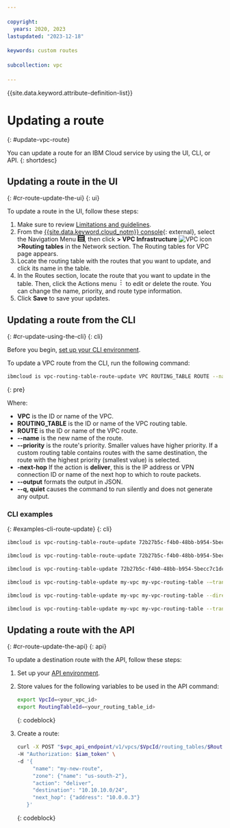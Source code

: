 ```yaml
---

copyright:
  years: 2020, 2023
lastupdated: "2023-12-18"

keywords: custom routes

subcollection: vpc

---
```


{{site.data.keyword.attribute-definition-list}}

# Updating a route
{: #update-vpc-route}

You can update a route for an IBM Cloud service by using the UI, CLI, or API.
{: shortdesc}

## Updating a route in the UI
{: #cr-route-update-the-ui}
{: ui}

To update a route in the UI, follow these steps:

1. Make sure to review [Limitations and guidelines](/docs/vpc?topic=vpc-about-custom-routes&interface=ui#limitations-custom-routes).
1. From the [{{site.data.keyword.cloud_notm}} console](/login){: external}, select the Navigation Menu ![Navigation Menu](/images/menu_icon.png), then click **> VPC Infrastructure** ![VPC icon](../../icons/vpc.svg) **>Routing tables** in the Network section. The Routing tables for VPC page appears.
1. Locate the routing table with the routes that you want to update, and click its name in the table.  
1. In the Routes section, locate the route that you want to update in the table. Then, click the Actions menu ![Actions menu](images/overflow.png) to edit or delete the route. You can change the name, priority, and route type information.
1. Click **Save** to save your updates.

## Updating a route from the CLI
{: #cr-update-using-the-cli}
{: cli}

Before you begin, [set up your CLI environment](/docs/vpc?topic=vpc-set-up-environment&interface=cli).

To update a VPC route from the CLI, run the following command: 

```sh
ibmcloud is vpc-routing-table-route-update VPC ROUTING_TABLE ROUTE --name NEW_NAME [--priority PRIORITY] [--next-hop NEXT_HOP [--vpngw VPNGW]] [--output JSON] [-q, --quiet] 
```
{: pre}

Where:

* **VPC** is the ID or name of the VPC.
* **ROUTING_TABLE** is the ID or name of the VPC routing table.
* **ROUTE** is the ID or name of the VPC route.
* **--name** is the new name of the route.
* **--priority** is the route's priority. Smaller values have higher priority. If a custom routing table contains routes with the same destination, the route with the highest priority (smallest value) is selected.
* **-next-hop** If the action is **deliver**, this is the IP address or VPN connection ID or name of the next hop to which to route packets.
* **--output** formats the output in JSON.
* **--q, quiet** causes the command to run silently and does not generate any output.

### CLI examples
{: #examples-cli-route-update}
{: cli}

```sh
ibmcloud is vpc-routing-table-route-update 72b27b5c-f4b0-48bb-b954-5becc7c1dcb3 72b27b5c-f4b0-48bb-b954-5becc7c1d456 72b27b5c-f4b0-48bb-b954-5becc7c1d4ef --name my-vpc-route --priority 1
```

```sh
ibmcloud is vpc-routing-table-route-update 72b27b5c-f4b0-48bb-b954-5becc7c1dcb3 72b27b5c-f4b0-48bb-b954-5becc7c1d456 72b27b5c-f4b0-48bb-b954-5becc7c1d4ef --name my-vpc-route --next-hop 10.0.0.2
```

```sh
ibmcloud is vpc-routing-table-update 72b27b5c-f4b0-48bb-b954-5becc7c1dcb3 72b27b5c-f4b0-48bb-b954-5becc7d1d2d3 --direct-link-ingress true -—output JSON
```

```sh
ibmcloud is vpc-routing-table-update my-vpc my-vpc-routing-table -—transit-gateway-ingress true --output JSON
```

```sh
ibmcloud is vpc-routing-table-update my-vpc my-vpc-routing-table --direct-link-ingress true —transit-gateway-ingress true -—output JSON
```

```sh
ibmcloud is vpc-routing-table-update my-vpc my-vpc-routing-table --transit-gateway-ingress true --output JSON
```
 
## Updating a route with the API
{: #cr-route-update-the-api}
{: api}

To update a destination route with the API, follow these steps:

1. Set up your [API environment](/docs/vpc?topic=vpc-set-up-environment#api-prerequisites-setup).
2. Store values for the following variables to be used in the API command:

    ```sh
    export VpcId=<your_vpc_id>
    export RoutingTableId=<your_routing_table_id>
    ```
    {: codeblock}

3. Create a route:

   ```sh
   curl -X POST "$vpc_api_endpoint/v1/vpcs/$VpcId/routing_tables/$RoutingTableId/routes?version=$api_version&generation=2" \
   -H "Authorization: $iam_token" \
   -d '{
        "name": "my-new-route",
        "zone": {"name": "us-south-2"},
        "action": "deliver",
        "destination": "10.10.10.0/24",
        "next_hop": {"address": "10.0.0.3"}
      }'
   ```
   {: codeblock}
